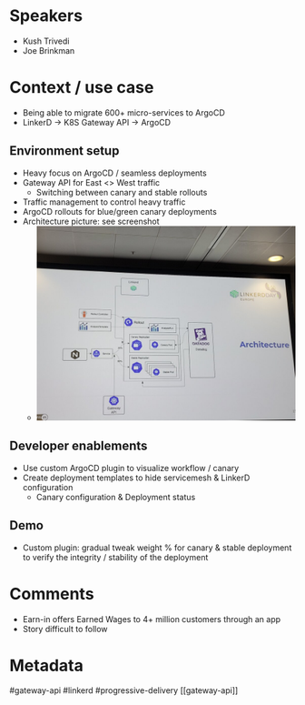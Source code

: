 # Speakers
* Kush Trivedi
* Joe Brinkman
# Context / use case
* Being able to migrate 600+ micro-services to ArgoCD
* LinkerD -> K8S Gateway API -> ArgoCD
## Environment setup
* Heavy focus on ArgoCD / seamless deployments
* Gateway API for East <> West traffic
	* Switching between canary and stable rollouts
* Traffic management to control heavy traffic
* ArgoCD rollouts for blue/green canary deployments
* Architecture picture: see screenshot
	* ![Architecture](../attachments/20250401_134444.jpg)
## Developer enablements
* Use custom ArgoCD plugin to visualize workflow / canary
* Create deployment templates to hide servicemesh & LinkerD configuration
	* Canary configuration & Deployment status
## Demo
* Custom plugin: gradual tweak weight % for canary & stable deployment to verify the integrity / stability of the deployment
# Comments
* Earn-in offers Earned Wages to 4+ million customers through an app 
* Story difficult to follow

# Metadata
#gateway-api #linkerd #progressive-delivery [[gateway-api]]